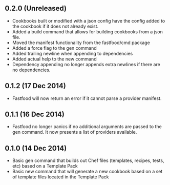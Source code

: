 ## 0.2.0 (Unreleased)

* Cookbooks built or modified with a json config have the config
  added to the cookbook if it does not already exist.
* Added a build command that allows for building cookbooks from
  a json file.
* Moved the manifest functionality from the fastfood/cmd package
* Added a force flag to the gen command
* Added trailing newline when appending to dependencies
* Added actual help to the new command
* Dependency appending no longer appends extra newlines if there
  are no dependencies.

## 0.1.2 (17 Dec 2014)

* Fastfood will now return an error if it cannot parse a provider
  manifest.

## 0.1.1 (16 Dec 2014)

* Fastfood no longer panics if no additional arguments are passed
  to the gen command.  It now presents a list of providers available.

## 0.1.0 (14 Dec 2014)

* Basic gen command that builds out Chef files (templates,
  recipes, tests, etc) based on a Template Pack
* Basic new command that will generate a new cookbook based on
  a set of template files located in the Template Pack

